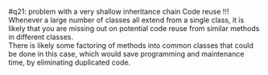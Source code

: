 #q21: problem with a very shallow inheritance chain
Code reuse !!!  
Whenever a large number of classes all extend from a single class, it is likely that you are missing out on potential code reuse from similar methods in different classes.   
There is likely some factoring of methods into common classes that could be done in this case, which would save programming and maintenance time, by eliminating duplicated code.  
